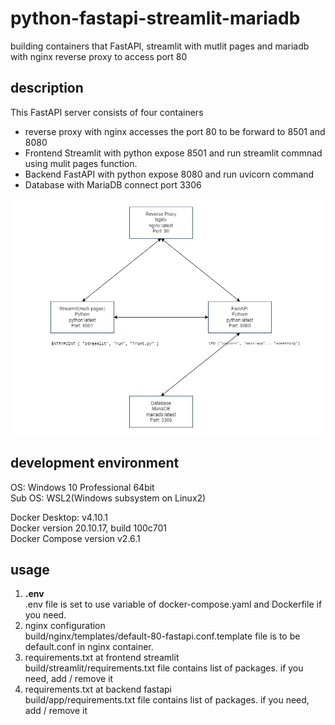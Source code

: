 # python-fastapi-streamlit-mariadb
building containers that FastAPI, streamlit with mutlit pages and mariadb with nginx reverse proxy to access port 80

## description
This FastAPI server consists of four containers
- reverse proxy with nginx accesses the port 80 to be forward to 8501 and 8080
- Frontend Streamlit with python expose 8501 and run streamlit commnad using mulit pages function.
- Backend FastAPI with python expose 8080 and run uvicorn command
- Database with MariaDB connect port 3306

![architecture](https://raw.githubusercontent.com/kzgitdev/python-fastapi-streamlit-mariadb/main/architecture.png)

## development environment
OS: Windows 10 Professional 64bit  
Sub OS: WSL2(Windows subsystem on Linux2)  

Docker Desktop: v4.10.1  
Docker version 20.10.17, build 100c701  
Docker Compose version v2.6.1  

## usage
1. **.env**  
.env file is set to use variable of docker-compose.yaml and Dockerfile if you need.
2. nginx configuration  
build/nginx/templates/default-80-fastapi.conf.template file is to be default.conf in nginx container. 
3. requirements.txt at frontend streamlit  
build/streamlit/requirements.txt file contains list of packages. if you need, add / remove it
4. requirements.txt at backend fastapi  
build/app/requirements.txt file contains list of packages. if you need, add / remove it

